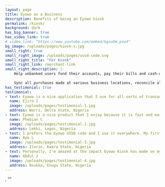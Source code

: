 ```yaml
---
layout: page
title: Eyowo as a Business
description: Benefits of being an Eyowo kiosk
permalink: /kiosk/
background: dark
has_big_banner: true
has_video_link: true
# video_link: "https://www.youtube.com/embed/bgsuOm_pse4"
bg_image: /uploads/pages/kiosk-x.jpg
small_right: true
small_right_image: /uploads/pages/ussd-code.svg
small_right_title: "For Kiosk"
small_right_link: /merchant-link
small_right_description: |-
    Help unbanked users fund their accounts, pay their bills and cash-out. Points Of Contact also receive commissions for rendering the aforementioned services. 
    
    Sync all purchases made at various business locations, reconcile all customer transactions and manage purchase insights.
has_testimonial: true
testimonial:
- text: Eyowo is a nice application that I use for all sorts of transactions. I would rather use the app than the USSD code. What I enjoy most about Eyowo is how simple it works. I use it to send money to my colleagues at work and my relatives.
  name: Ejiro I
  image: /uploads/pages/testimonial-1.jpg
  address: Warri, Delta State, Nigeria
- text: Eyowo is a nice product that I enjoy because it is fast and easy to use. I use both *4255# and the Eyowo user app. When I need to pay my sales personnel, I just log on to the Eyowo Web app and the process is so seamless.
  name: Phebian C
  image: /uploads/pages/testimonial-2.jpg
  address: Lekki, Lagos, Nigeria
- text: I prefers the Eyowo USSD code and I use it everywhere. My first experience was amazing and since then, I have been using it for transactions with family and friends.
  name: Ayo L
  image: /uploads/pages/testimonial-3.jpg
  address: Ilorin, Kwara State, Nigeria
- text: Personally, I'm amazed at the impact Eyowo Kiosk has made on my finances since I signed up, I've been able to grow my business with this business opportunity Eyowo offers. Last month, I made more than 20,000 Naira without leaving my comfort zone. Sweet!
  name: Abdul J
  image: /uploads/pages/testimonial-4.jpg
  address: Nsukka, Enugu State, Nigeria
---
```


, 
“”

